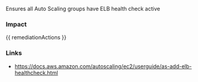 
Ensures all Auto Scaling groups have ELB health check active

### Impact
<!-- Add Impact here -->

<!-- DO NOT CHANGE -->
{{ remediationActions }}

### Links
- https://docs.aws.amazon.com/autoscaling/ec2/userguide/as-add-elb-healthcheck.html


